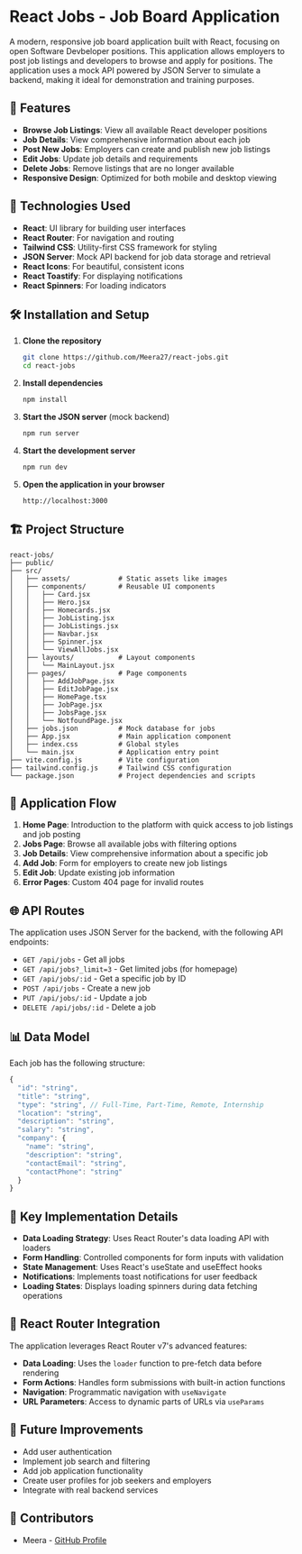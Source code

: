 # React Jobs - Job Board Application

A modern, responsive job board application built with React, focusing on open Software Devbeloper positions. This application allows employers to post job listings and developers to browse and apply for positions. The application uses a mock API powered by JSON Server to simulate a backend, making it ideal for demonstration and training purposes.

## 🚀 Features

- **Browse Job Listings**: View all available React developer positions
- **Job Details**: View comprehensive information about each job
- **Post New Jobs**: Employers can create and publish new job listings
- **Edit Jobs**: Update job details and requirements
- **Delete Jobs**: Remove listings that are no longer available
- **Responsive Design**: Optimized for both mobile and desktop viewing

## 🔧 Technologies Used

- **React**: UI library for building user interfaces
- **React Router**: For navigation and routing
- **Tailwind CSS**: Utility-first CSS framework for styling
- **JSON Server**: Mock API backend for job data storage and retrieval
- **React Icons**: For beautiful, consistent icons
- **React Toastify**: For displaying notifications
- **React Spinners**: For loading indicators

## 🛠️ Installation and Setup

1. **Clone the repository**
   ```bash
   git clone https://github.com/Meera27/react-jobs.git
   cd react-jobs
   ```

2. **Install dependencies**
   ```bash
   npm install
   ```

3. **Start the JSON server** (mock backend)
   ```bash
   npm run server
   ```

4. **Start the development server**
   ```bash
   npm run dev
   ```

5. **Open the application in your browser**
   ```
   http://localhost:3000
   ```

## 🏗️ Project Structure

```
react-jobs/
├── public/
├── src/
│   ├── assets/            # Static assets like images
│   ├── components/        # Reusable UI components
│   │   ├── Card.jsx
│   │   ├── Hero.jsx
│   │   ├── Homecards.jsx
│   │   ├── JobListing.jsx
│   │   ├── JobListings.jsx
│   │   ├── Navbar.jsx
│   │   ├── Spinner.jsx
│   │   └── ViewAllJobs.jsx
│   ├── layouts/           # Layout components
│   │   └── MainLayout.jsx
│   ├── pages/             # Page components
│   │   ├── AddJobPage.jsx
│   │   ├── EditJobPage.jsx
│   │   ├── HomePage.tsx
│   │   ├── JobPage.jsx
│   │   ├── JobsPage.jsx
│   │   └── NotfoundPage.jsx
│   ├── jobs.json          # Mock database for jobs
│   ├── App.jsx            # Main application component
│   ├── index.css          # Global styles
│   └── main.jsx           # Application entry point
├── vite.config.js         # Vite configuration
├── tailwind.config.js     # Tailwind CSS configuration
└── package.json           # Project dependencies and scripts
```

## 📱 Application Flow

1. **Home Page**: Introduction to the platform with quick access to job listings and job posting
2. **Jobs Page**: Browse all available jobs with filtering options
3. **Job Details**: View comprehensive information about a specific job
4. **Add Job**: Form for employers to create new job listings
5. **Edit Job**: Update existing job information
6. **Error Pages**: Custom 404 page for invalid routes

## 🌐 API Routes

The application uses JSON Server for the backend, with the following API endpoints:

- `GET /api/jobs` - Get all jobs
- `GET /api/jobs?_limit=3` - Get limited jobs (for homepage)
- `GET /api/jobs/:id` - Get a specific job by ID
- `POST /api/jobs` - Create a new job
- `PUT /api/jobs/:id` - Update a job
- `DELETE /api/jobs/:id` - Delete a job

## 📊 Data Model

Each job has the following structure:

```javascript
{
  "id": "string",
  "title": "string",
  "type": "string", // Full-Time, Part-Time, Remote, Internship
  "location": "string",
  "description": "string",
  "salary": "string",
  "company": {
    "name": "string",
    "description": "string",
    "contactEmail": "string",
    "contactPhone": "string"
  }
}
```

## 📝 Key Implementation Details

- **Data Loading Strategy**: Uses React Router's data loading API with loaders
- **Form Handling**: Controlled components for form inputs with validation
- **State Management**: Uses React's useState and useEffect hooks
- **Notifications**: Implements toast notifications for user feedback
- **Loading States**: Displays loading spinners during data fetching operations

## 🔄 React Router Integration

The application leverages React Router v7's advanced features:

- **Data Loading**: Uses the `loader` function to pre-fetch data before rendering
- **Form Actions**: Handles form submissions with built-in action functions
- **Navigation**: Programmatic navigation with `useNavigate`
- **URL Parameters**: Access to dynamic parts of URLs via `useParams`

## 🧪 Future Improvements

- Add user authentication
- Implement job search and filtering
- Add job application functionality
- Create user profiles for job seekers and employers
- Integrate with real backend services

## 👥 Contributors

- Meera - [GitHub Profile](https://github.com/Meera27)
